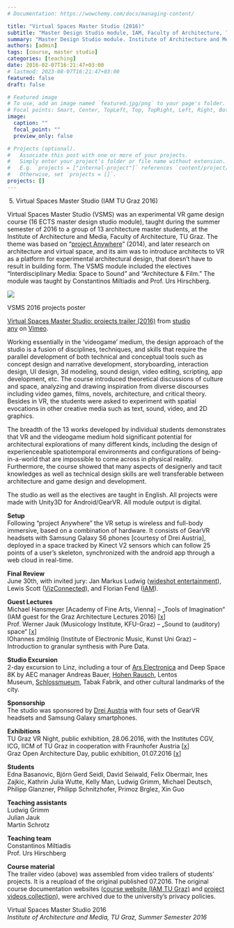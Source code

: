 ```yaml
---
# Documentation: https://wowchemy.com/docs/managing-content/

title: "Virtual Spaces Master Studio (2016)"
subtitle: "Master Design Studio module, IAM, Faculty of Architecture, TU Graz; 2016"
summary: "Master Design Studio module. Institute of Architecture and Media, TU Graz; 2016"
authors: [admin]
tags: [course, master studio]
categories: [teaching]
date: 2016-02-07T16:21:47+03:00
# lastmod: 2023-08-07T16:21:47+03:00
featured: false
draft: false

# Featured image
# To use, add an image named `featured.jpg/png` to your page's folder.
# Focal points: Smart, Center, TopLeft, Top, TopRight, Left, Right, BottomLeft, Bottom, BottomRight.
image:
  caption: ""
  focal_point: ""
  preview_only: false

# Projects (optional).
#   Associate this post with one or more of your projects.
#   Simply enter your project's folder or file name without extension.
#   E.g. `projects = ["internal-project"]` references `content/project/deep-learning/index.md`.
#   Otherwise, set `projects = []`.
projects: []
---
```



 5. Virtual Spaces Master Studio (IAM TU Graz 2016)

Virtual Spaces Master Studio (VSMS) was an experimental VR game design course (16 ECTS master design studio module), taught during the summer semester of 2016 to a group of 13 architecture master students, at the Institute of Architecture and Media, Faculty of Architecture, TU Graz. The theme was based on “[project Anywhere](http://studioany.com/projects/project-anywhere/)” (2014), and later research on architecture and virtual space, and its aim was to introduce architects to VR as a platform for experimental architectural design, that doesn’t have to result in building form. The VSMS module included the electives “Interdisciplinary Media: Space to Sound” and “Architecture & Film.” The module was taught by Constantinos Miltiadis and Prof. Urs Hirschberg.

[![](http://studioany.com/wp-content/uploads/2016/03/VSMS_posters_landscape-1024x724@2x.png)](http://studioany.com/wp-content/uploads/2016/03/VSMS_posters_landscape.png)

VSMS 2016 projects poster

[Virtual Spaces Master Studio: projects trailer (2016)](https://vimeo.com/803818267) from [studio any](https://vimeo.com/studioany) on [Vimeo](https://vimeo.com/).

Working essentially in the ‘videogame’ medium, the design approach of the studio is a fusion of disciplines, techniques, and skills that require the parallel development of both technical and conceptual tools such as concept design and narrative development, storyboarding, interaction design, UI design, 3d modeling, sound design, video editing, scripting, app development, etc. The course introduced theoretical discussions of culture and space, analyzing and drawing inspiration from diverse discourses including video games, films, novels, architecture, and critical theory. Besides in VR, the students were asked to experiment with spatial evocations in other creative media such as text, sound, video, and 2D graphics.

The breadth of the 13 works developed by individual students demonstrates that VR and the videogame medium hold significant potential for architectural explorations of many different kinds, including the design of experienceable spatiotemporal environments and configurations of being-in-a-world that are impossible to come across in physical reality. Furthermore, the course showed that many aspects of designerly and tacit knowledges as well as technical design skills are well transferable between architecture and game design and development.

The studio as well as the electives are taught in English. All projects were made with Unity3D for Android/GearVR. All module output is digital.

**Setup**  
Following “project Anywhere” the VR setup is wireless and full-body immersive, based on a combination of hardware. It consists of GearVR headsets with Samsung Galaxy S6 phones [courtesy of Drei Austria], deployed in a space tracked by Kinect V2 sensors which can follow 25 points of a user’s skeleton, synchronized with the android app through a web cloud in real-time.

**Final Review**  
June 30th, with invited jury: Jan Markus Ludwig ([wideshot entertainment](http://www.wideshot-entertainment.com/)), Lewis Scott ([VizConnected](http://www.vizconnected.com/)), and Florian Fend ([IAM](https://iam.tugraz.at/team/fend-florian/)).

**Guest Lectures**  
Michael Hansmeyer [Academy of Fine Arts, Vienna] – „Tools of Imagination“ (IAM guest for the Graz Architecture Lectures 2016) [[x](https://iam.tugraz.at/2016/05/michael-hansmeyer-tools-of-imagination/)]  
Prof. Werner Jauk (Musicology Institute, KFU-Graz) – „Sound to (auditory) space“ [[x](https://iam.tugraz.at/2016/07/sound-to-auditory-space/)]  
IOhannes zmölnig (Institute of Electronic Music, Kunst Uni Graz) – Introduction to granular synthesis with Pure Data.

**Studio Excursion**  
2-day excursion to Linz, including a tour of [Ars Electronica](http://www.aec.at/) and Deep Space 8K by AEC manager Andreas Bauer, [Hohen Rausch](http://www.hoehenrausch.at/), Lentos Museum, [Schlossmueum](http://www.landesmuseum.at/de/standorte/schlossmuseum-linz.html), Tabak Fabrik, and other cultural landmarks of the city.

**Sponsorship**  
The studio was sponsored by [Drei Austria](http://drei.at/) with four sets of GearVR headsets and Samsung Galaxy smartphones.

**Exhibitions**  
TU Graz VR Night, public exhibition, 28.06.2016, with the Institutes CGV, ICG, IICM of TU Graz in cooperation with Fraunhofer Austria [[x](http://www.cgv.tugraz.at/CGV/VRLab/VR-Night-2016)]  
Graz Open Architecture Day, public exhibition, 01.07.2016 [[x](https://www.tugraz.at/fakultaeten/architektur/veranstaltungen/graz-open-architecture/)]

**Students**  
Edna Basanovic, Björn Gerd Seidl, David Seiwald, Felix Obermair, Ines Zajkic, Kathrin Julia Wutte, Kelly Man, Ludwig Grimm, Michael Deutsch, Philipp Glanzner, Philipp Schnitzhofer, Primoz Brglez, Xin Guo

**Teaching assistants**  
Ludwig Grimm  
Julian Jauk  
Martin Schrotz

**Teaching team**  
Constantinos Miltiadis  
Prof. Urs Hirschberg

**Course material**  
The trailer video (above) was assembled from video trailers of students’ projects. It is a reupload of the original published 07.2016. The original course documentation websites ([course website (IAM TU Graz)](https://iam.tugraz.at/studio16s/) and [project videos collection](https://vimeo.com/channels/vsms2016)), were archived due to the university’s privacy policies.

Virtual Spaces Master Studio 2016  
_Institute of Architecture and Media, TU Graz, Summer Semester 2016_